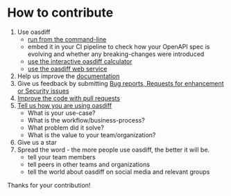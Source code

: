 # How to contribute

1. Use oasdiff 
   - [run from the command-line](README.md#usage-examples)
   - embed it in your CI pipeline to check how your OpenAPI spec is evolving and whether any breaking-changes were introduced
   - [use the interactive oasdiff calculator](https://www.oasdiff.com)
   - [use the oasdiff web service](README.md#diff-and-breaking-changes-as-a-service)
2. Help us improve the [documentation](README.md)
3. Give us feedback by submitting [Bug reports, Requests for enhancement or Security issues](https://github.com/Tufin/oasdiff/issues/new/choose)
4. [Improve the code with pull requests](https://github.com/Tufin/oasdiff/pulls)
5. [Tell us how you are using oasdiff](https://github.com/Tufin/oasdiff/discussions)
   - What is your use-case?
   - What is the workflow/business-process?
   - What problem did it solve?
   - What is the value to your team/organization?
6. Give us a star
7. Spread the word - the more people use oasdiff, the better it will be.
   - tell your team members
   - tell peers in other teams and organizations
   - tell the world about oasdiff on social media and relevant groups

Thanks for your contribution!